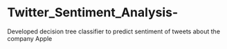 # Twitter_Sentiment_Analysis-
Developed decision tree classifier to predict sentiment of tweets about the company Apple
